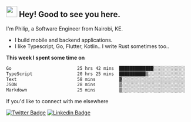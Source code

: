 <h2><img src="https://slackmojis.com/emojis/3643-cool-doge/download" width="30"/> Hey! Good to see you here.</h2>

<p>I'm Philip, a Software Engineer from Nairobi, KE. 

- I build mobile and backend applications.
- I like Typescript, Go, Flutter, Kotlin.. I write Rust sometimes too..</p>

**This week I spent some time on**
<!--START_SECTION:waka-->

```txt
Go                         25 hrs 42 mins  █████████████░░░░░░░░░░░░   52.41 %
TypeScript                 20 hrs 25 mins  ██████████▒░░░░░░░░░░░░░░   41.62 %
Text                       58 mins         ▓░░░░░░░░░░░░░░░░░░░░░░░░   02.00 %
JSON                       28 mins         ▒░░░░░░░░░░░░░░░░░░░░░░░░   00.98 %
Markdown                   25 mins         ▒░░░░░░░░░░░░░░░░░░░░░░░░   00.86 %
```

<!--END_SECTION:waka-->

If you'd like to connect with me elsewhere

[![Twitter Badge](https://img.shields.io/badge/-Twitter-1ca0f1?style=flat-square&labelColor=1ca0f1&logo=twitter&logoColor=white&link=https://twitter.com/_diogorodrigues)](https://twitter.com/kimathiphil)  [![Linkedin Badge](https://img.shields.io/badge/-LinkedIn-blue?style=flat-square&logo=Linkedin&logoColor=white&link=https://www.linkedin.com/in/philip-kimathi-2604a9114/)](https://www.linkedin.com/in/philip-kimathi-2604a9114/)

